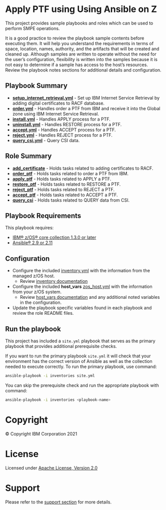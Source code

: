 # Apply PTF using Using Ansible on Z

This project provides sample playbooks and roles which can be used to perform SMPE operations.

It is a good practice to review the playbook sample contents before executing
them. It will help you understand the requirements in terms of space, location,
names, authority, and the artifacts that will be created and cleaned up.
Although samples are written to operate without the need for the user’s
configuration, flexibility is written into the samples because it is not easy
to determine if a sample has access to the host’s resources. Review the
playbook notes sections for additional details and configuration.

## Playbook Summary

- [**setup_internet_retrieval.yml**](setup_internet_retrieval.yml) - Set up IBM Internet Service Retrieval by adding digital certificates to RACF database.
- [**order.yml**](order.yml) - Handles order a PTF from IBM and receive it into the Global zone using IBM Internet Service Retrieval.
- [**install.yml**](install.yml) - Handles APPLY process for a PTF.
- [**uninstall.yml**](uninstall.yml) - Handles RESTORE process for a PTF.
- [**accept.yml**](accept.yml) - Handles ACCEPT process for a PTF.
- [**reject.yml**](reject.yml) - Handles REJECT process for a PTF.
- [**query_csi.yml**](query_csi.yml) - Query CSI data.

## Role Summary

- [**add_certificate**](roles/add_certificate/README.md) - Holds tasks related to adding certificates to RACF.
- [**order_ptf**](roles/order_ptf/README.md) - Holds tasks related to order a PTF from IBM.
- [**apply_ptf**](roles/apply_ptf/README.md) - Holds tasks related to APPLY a PTF.
- [**restore_ptf**](roles/restore_ptf/README.md) - Holds tasks related to RESTORE a PTF.
- [**reject_ptf**](roles/reject_ptf/README.md) - Holds tasks related to REJECT a PTF.
- [**accept_ptf**](roles/accept_ptf/README.md) - Holds tasks related to ACCEPT a PTF.
- [**query_csi**](roles/query_csi/README.md) - Holds tasks related to QUERY data from CSI.

## Playbook Requirements
This playbook requires:

- [IBM® z/OS® core collection 1.3.0 or later](https://galaxy.ansible.com/ibm/ibm_zos_core)
- [Ansible® 2.9 or 2.11](https://docs.ansible.com/ansible/latest/installation_guide/intro_installation.html)

## Configuration
- Configure the included [inventory.yml](inventories/inventory.yml) with the
  information from the managed z/OS host.
  - Review [inventory documentation](../../docs/share/zos_core/configure_inventory.md)
- Configure the included **host_vars** [zos_host.yml](inventories/host_vars/zos_host.yml)
  with the information from your z/OS system.
  - Review [host_vars documentation](../../docs/share/zos_core/configure_host_vars.md)
    and any additional noted variables in the configuration.
- Update the playbook specific variables found in each playbook and review the
  role README files.

## Run the playbook

This project has included a `site.yml` playbook that serves as the primary playbook
that provides additional prerequisite checks.

If you want to run the primary playbook `site.yml` it will check that your environment
has the correct version of Ansible as well as the collection needed to execute
correctly. To run the primary playbook, use command:

```bash
ansible-playbook -i inventories site.yml
```

You can skip the prerequisite check and run the appropriate playbook with
command:

```bash
ansible-playbook -i inventories <playbook-name>
```

# Copyright
© Copyright IBM Corporation 2021

# License
Licensed under [Apache License,
Version 2.0](https://opensource.org/licenses/Apache-2.0)

# Support
Please refer to the [support section](../../../README.md#support) for more
details.
